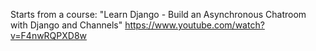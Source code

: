 Starts from a course: "Learn Django - Build an Asynchronous Chatroom with Django and Channels"
https://www.youtube.com/watch?v=F4nwRQPXD8w
